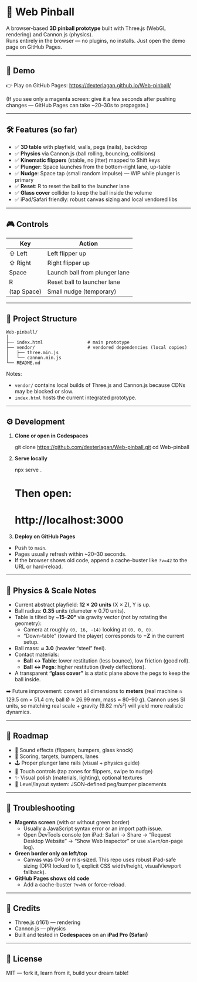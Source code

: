 # 🎱 Web Pinball

A browser-based **3D pinball prototype** built with Three.js (WebGL rendering) and Cannon.js (physics).  
Runs entirely in the browser — no plugins, no installs. Just open the demo page on GitHub Pages.

---

## 🚀 Demo

👉 Play on GitHub Pages: https://dexterlagan.github.io/Web-pinball/

(If you see only a magenta screen: give it a few seconds after pushing changes — GitHub Pages can take ~20–30s to propagate.)

---

## 🛠 Features (so far)

- ✅ **3D table** with playfield, walls, pegs (nails), backdrop
- ✅ **Physics** via Cannon.js (ball rolling, bouncing, collisions)
- ✅ **Kinematic flippers** (stable, no jitter) mapped to Shift keys
- ✅ **Plunger**: Space launches from the bottom-right lane, up-table
- ✅ **Nudge**: Space tap (small random impulse) — WIP while plunger is primary
- ✅ **Reset**: R to reset the ball to the launcher lane
- ✅ **Glass cover** collider to keep the ball inside the volume
- ✅ iPad/Safari friendly: robust canvas sizing and local vendored libs

---

## 🎮 Controls

| Key          | Action                                 |
|--------------|----------------------------------------|
| ⇧ Left       | Left flipper up                        |
| ⇧ Right      | Right flipper up                       |
| Space        | Launch ball from plunger lane          |
| R            | Reset ball to launcher lane            |
| (tap Space)  | Small nudge (temporary)                |

---

## 🧩 Project Structure

    Web-pinball/
    │
    ├── index.html                 # main prototype
    ├── vendor/                    # vendored dependencies (local copies)
    │   ├── three.min.js
    │   └── cannon.min.js
    └── README.md

Notes:
- `vendor/` contains local builds of Three.js and Cannon.js because CDNs may be blocked or slow.
- `index.html` hosts the current integrated prototype.

---

## ⚙️ Development

1) **Clone or open in Codespaces**
    
    git clone https://github.com/dexterlagan/Web-pinball.git
    cd Web-pinball

2) **Serve locally**
    
    npx serve .
    
    # Then open:
    # http://localhost:3000

3) **Deploy on GitHub Pages**
- Push to `main`.
- Pages usually refresh within ~20–30 seconds.
- If the browser shows old code, append a cache-buster like `?v=42` to the URL or hard-reload.

---

## 📐 Physics & Scale Notes

- Current abstract playfield: **12 × 20 units** (X × Z), Y is up.
- Ball radius: **0.35** units (diameter ≈ 0.70 units).
- Table is tilted by ~**15–20°** via gravity vector (not by rotating the geometry):
  - Camera at roughly `(0, 16, -14)` looking at `(0, 0, 0)`.
  - “Down-table” (toward the player) corresponds to **−Z** in the current setup.
- Ball mass: **≈ 3.0** (heavier “steel” feel).
- Contact materials:
  - **Ball ↔ Table**: lower restitution (less bounce), low friction (good roll).
  - **Ball ↔ Pegs**: higher restitution (lively deflections).
- A transparent **“glass cover”** is a static plane above the pegs to keep the ball inside.

➡️ Future improvement: convert all dimensions to **meters** (real machine ≈ 129.5 cm × 51.4 cm; ball Ø ≈ 26.99 mm, mass ≈ 80–90 g). Cannon uses SI units, so matching real scale + gravity (9.82 m/s²) will yield more realistic dynamics.

---

## 🧭 Roadmap

- 🎵 Sound effects (flippers, bumpers, glass knock)
- 🧮 Scoring, targets, bumpers, lanes
- 🕹 Proper plunger lane rails (visual + physics guide)
- 📱 Touch controls (tap zones for flippers, swipe to nudge)
- ✨ Visual polish (materials, lighting), optional textures
- 🧰 Level/layout system: JSON-defined peg/bumper placements

---

## 🧯 Troubleshooting

- **Magenta screen** (with or without green border)
  - Usually a JavaScript syntax error or an import path issue.
  - Open DevTools console (on iPad: Safari → Share → “Request Desktop Website” → “Show Web Inspector” or use `alert`/on-page log).
- **Green border only on left/top**
  - Canvas was 0×0 or mis-sized. This repo uses robust iPad-safe sizing (DPR locked to 1, explicit CSS width/height, visualViewport fallback).
- **GitHub Pages shows old code**
  - Add a cache-buster `?v=NN` or force-reload.

---

## 🙌 Credits

- Three.js (r161) — rendering
- Cannon.js — physics
- Built and tested in **Codespaces** on an **iPad Pro (Safari)**

---

## 📄 License

MIT — fork it, learn from it, build your dream table!